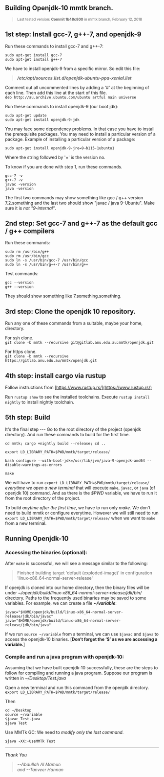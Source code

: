 ## Building Openjdk-10 mmtk branch. 
><small> Last tested version: **Commit 1b48c800** in mmtk branch, February 12, 2018 </small>

## 1st step: Install gcc-7, g++-7, and openjdk-9

Run these commands to install gcc-7 and g++-7:
```
sudo apt-get install gcc-7
sudo apt-get install g++-7
```

We have to install openjdk-9 from a specific mirror.
So edit this file:

>***/etc/apt/sources.list.d/openjdk-ubuntu-ppa-xenial.list***  

Comment out all uncommented lines by adding a '#' at the beginning of each line. Then add this line at the start of this file.  
`deb http://au.archive.ubuntu.com/ubuntu artful main universe`

Run these commands to install openjdk-9 (our boot jdk):
```
sudo apt-get update
sudo apt-get install openjdk-9-jdk
````

You may face some dependency problems. In that case you have to install the prerequisite packages. You may need to install a particular version of a package. Example of installing a particular version of a package:

`sudo apt-get install openjdk-9-jre=9~b115-1ubuntu1`

Where the string followed by '=' is the version no.

To know if you are done with step 1, run these commands.
```
gcc-7 -v
g++-7 -v
javac -version
java -version
```

The first two commands may show something like gcc / g++ version 7.2.something and the last two should show "javac / java 9-Ubuntu". Make sure it is *not "9-internal"*.

## 2nd step: Set gcc-7 and g++-7 as the default gcc / g++ compilers
Run these commands: 
``` 
sudo rm /usr/bin/g++
sudo rm /usr/bin/gcc
sudo ln -s /usr/bin/gcc-7 /usr/bin/gcc
sudo ln -s /usr/bin/g++-7 /usr/bin/g++
```
Test commands:
```
gcc --version
g++ --version
```
They should show something like 7.something.something.



## 3rd step: Clone the openjdk 10 repository.
Run any one of these commands from a suitable, maybe your home, directory.  

For ssh clone.  
`git clone -b mmtk --recursive git@gitlab.anu.edu.au:mmtk/openjdk.git`  

For https clone.  
`git clone -b mmtk --recursive https://gitlab.anu.edu.au/mmtk/openjdk.git`

## 4th step: install cargo via rustup

Follow instructions from [https://www.rustup.rs/](https://www.rustup.rs/)

Run `rustup show` to see the installed toolchains.
Execute `rustup install nightly` to install nightly toolchain.

## 5th step: Build
It's the final step --- Go to the root directory of the project (openjdk directory). And run these commands to build for the first time.
```
cd mmtk; cargo +nightly build --release; cd ..

export LD_LIBRARY_PATH=$PWD/mmtk/target/release/

bash configure --with-boot-jdk=/usr/lib/jvm/java-9-openjdk-amd64 --disable-warnings-as-errors

make
```


We will have to run
`export LD_LIBRARY_PATH=$PWD/mmtk/target/release/`
*everytime we open a new terminal* that will execute `make`, `javac`, or `java` (of openjdk 10) command. And as there is the *$PWD* variable, we have to run it from the root directory of the project.

To build *anytime after the first time*, we have to run only *make*. We don't need to build mmtk or configure everytime. However we will still need to run `export LD_LIBRARY_PATH=$PWD/mmtk/target/release/` when we want to `make` from a new terminal.

## Running Openjdk-10

### Accessing the binaries (optional):
After `make` is successful, we will see a message similar to the following:
>Finished building target 'default (exploded-image)' in configuration 'linux-x86_64-normal-server-release'

If openjdk is cloned into our home directory, then the binary files will be under *~/openjdk/build/linux-x86_64-normal-server-release/jdk/bin/* directory. Paths to the frequently used binaries may be saved to some variables. For example, we can create a file
***~/variable***:
```
javac="$HOME/openjdk/build/linux-x86_64-normal-server-release/jdk/bin/javac"
java="$HOME/openjdk/build/linux-x86_64-normal-server-release/jdk/bin/java"
```

If we run `source ~/variable` from a terminal, we can use `$javac` and `$java` to access the openjdk-10 binaries. [**Don’t forget the ‘$’ as we are accessing a variable.**]

### Compile and run a java program with openjdk-10:
Assuming that we have built openjdk-10 successfully, these are the steps to follow for compiling and running a java program. Suppose our program is written in *~/Desktop/Test.java*

Open a new terminal and run this command from the openjdk directory.
`export LD_LIBRARY_PATH=$PWD/mmtk/target/release/`

Then
```
cd ~/Desktop
source ~/variable
$javac Test.java
$java Test
```
Use MMTk GC:
We need to *modify only the last command*.
```
$java -XX:+UseMMTk Test
```

---
*Thank You*
>*--Abdullah Al Mamun  
 and --Tanveer Hannan*